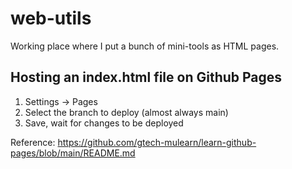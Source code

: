 # web-utils
Working place where I put a bunch of mini-tools as HTML pages.

## Hosting an index.html file on Github Pages

1. Settings -> Pages
2. Select the branch to deploy (almost always main)
3. Save, wait for changes to be deployed

Reference: https://github.com/gtech-mulearn/learn-github-pages/blob/main/README.md